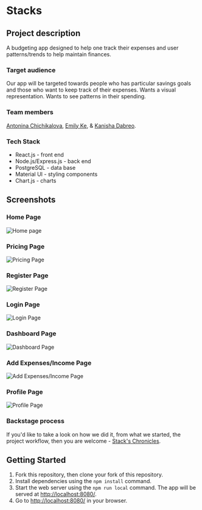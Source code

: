 # Stacks
## Project description
A budgeting app designed to help one track their expenses and user patterns/trends to help maintain finances.
### Target audience 
Our app will be targeted towards people who has particular savings goals and those who want to keep track of their expenses.
Wants a visual representation.
Wants to see patterns in their spending.

### Team members
[Antonina Chichikalova](https://github.com/achichikalova), [Emily Ke](https://github.com/emikeke), & [Kanisha Dabreo](https://github.com/KanishDabreo).

### Tech Stack
* React.js - front end
* Node.js/Express.js - back end
* PostgreSQL - data base
* Material UI - styling components
* Chart.js - charts

## Screenshots
### Home Page
![Home page](/frontend/public/static/images/readme/main_page.png)
### Pricing Page
![Pricing Page](/frontend/public/static/images/readme/pricing.png)
### Register Page
![Register Page](/frontend/public/static/images/readme/register.png)
### Login Page
![Login Page](/frontend/public/static/images/readme/login.png)
### Dashboard Page
![Dashboard Page](/frontend/public/static/images/readme/dashboard.png)
### Add Expenses/Income Page
![Add Expenses/Income Page](/frontend/public/static/images/readme/add.png)
### Profile Page
![Profile Page](/frontend/public/static/images/readme/profile.png)

### Backstage process
If you'd like to take a look on how we did it, from what we started, the project workflow, then you are welcome - [Stack's Chronicles](https://docs.google.com/presentation/d/1ErR_fxTbVAAPZQFlqAeu12MP0Up0pyE2Zz6s-EaRklc/edit?usp=sharing).

## Getting Started

1. Fork this repository, then clone your fork of this repository.
2. Install dependencies using the `npm install` command.
3. Start the web server using the `npm run local` command. The app will be served at <http://localhost:8080/>.
4. Go to <http://localhost:8080/> in your browser.
